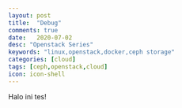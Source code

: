 ```yaml
---
layout: post
title:  "Debug"
comments: true
date:   2020-07-02
desc: "Openstack Series"
keywords: "linux,openstack,docker,ceph storage"
categories: [cloud]
tags: [ceph,openstack,cloud]
icon: icon-shell
---
```


Halo ini tes!